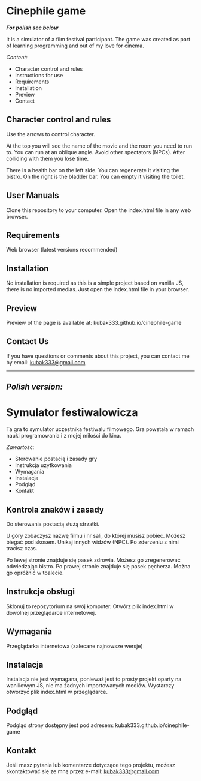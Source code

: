 
# Cinephile game
***For polish see below***

It is a simulator of a film festival participant. The game was created as part of learning programming and out of my love for cinema.

*Content:*
- Character control and rules
- Instructions for use
- Requirements
- Installation
- Preview
- Contact

## Character control and rules
Use the arrows to control character.

At the top you will see the name of the movie and the room you need to run to. You can run at an oblique angle. Avoid other spectators (NPCs). After colliding with them you lose time.

There is a health bar on the left side. You can regenerate it visiting the bistro.
On the right is the bladder bar. You can empty it visiting the toilet. 

## User Manuals
Clone this repository to your computer.
Open the index.html file in any web browser.

## Requirements
Web browser (latest versions recommended)

## Installation
No installation is required as this is a simple project based on vanilla JS, there is no imported medias. Just open the index.html file in your browser.

## Preview
Preview of the page is available at: kubak333.github.io/cinephile-game

## Contact Us
If you have questions or comments about this project, you can contact me by email: kubak333@gmail.com

----
*Polish version:* 
----

# Symulator festiwalowicza

Ta gra to symulator uczestnika festiwalu filmowego. Gra powstała w ramach nauki programowania i z mojej miłości do kina.

*Zawartość:*
- Sterowanie postacią i zasady gry
- Instrukcja użytkowania
- Wymagania
- Instalacja
- Podgląd
- Kontakt

## Kontrola znaków i zasady
Do sterowania postacią służą strzałki.

U góry zobaczysz nazwę filmu i nr sali, do której musisz pobiec. Możesz biegać pod skosem. Unikaj innych widzów (NPC). Po zderzeniu z nimi tracisz czas.

Po lewej stronie znajduje się pasek zdrowia. Możesz go zregenerować odwiedzając bistro.
Po prawej stronie znajduje się pasek pęcherza. Można go opróżnić w toalecie. 

## Instrukcje obsługi
Sklonuj to repozytorium na swój komputer.
Otwórz plik index.html w dowolnej przeglądarce internetowej.

## Wymagania
Przeglądarka internetowa (zalecane najnowsze wersje)

## Instalacja
Instalacja nie jest wymagana, ponieważ jest to prosty projekt oparty na waniliowym JS, nie ma żadnych importowanych mediów. Wystarczy otworzyć plik index.html w przeglądarce.

## Podgląd
Podgląd strony dostępny jest pod adresem: kubak333.github.io/cinephile-game

## Kontakt
Jeśli masz pytania lub komentarze dotyczące tego projektu, możesz skontaktować się ze mną przez e-mail: kubak333@gmail.com
